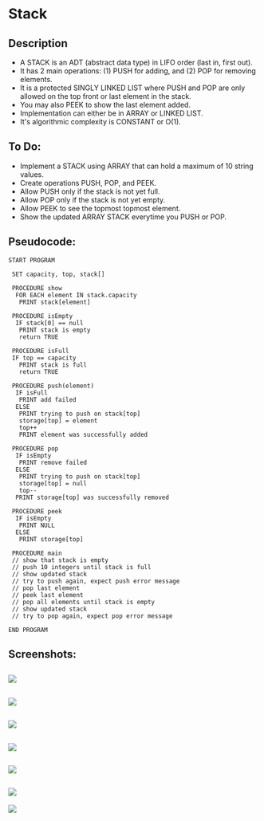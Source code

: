Stack
=======================

## Description

 - A STACK is an ADT (abstract data type) in LIFO order (last in, first out).
 - It has 2 main operations: (1) PUSH for adding, and (2) POP for removing elements.
 - It is a protected SINGLY LINKED LIST where PUSH and POP are only allowed on the top front or last element in the stack.
 - You may also PEEK to show the last element added.
 - Implementation can either be in ARRAY or LINKED LIST.
 - It's algorithmic complexity is CONSTANT or O(1).

## To Do:

 - Implement a STACK using ARRAY that can hold a maximum of 10 string values.
 - Create operations PUSH, POP, and PEEK.
 - Allow PUSH only if the stack is not yet full.
 - Allow POP only if the stack is not yet empty.
 - Allow PEEK to see the topmost topmost element.
 - Show the updated ARRAY STACK everytime you PUSH or POP.

## Pseudocode:

    START PROGRAM
    
     SET capacity, top, stack[]
    
     PROCEDURE show
      FOR EACH element IN stack.capacity
       PRINT stack[element]
    
     PROCEDURE isEmpty
      IF stack[0] == null
       PRINT stack is empty
       return TRUE
    
     PROCEDURE isFull
     IF top == capacity
       PRINT stack is full
       return TRUE
    
     PROCEDURE push(element)
      IF isFull
       PRINT add failed
      ELSE
       PRINT trying to push on stack[top]
       storage[top] = element
       top++
       PRINT element was successfully added
    
     PROCEDURE pop
      IF isEmpty
       PRINT remove failed
      ELSE
       PRINT trying to push on stack[top]
       storage[top] = null
       top--
      PRINT storage[top] was successfully removed
      
     PROCEDURE peek
      IF isEmpty
       PRINT NULL
      ELSE 
       PRINT storage[top]
    
     PROCEDURE main
     // show that stack is empty
     // push 10 integers until stack is full
     // show updated stack
     // try to push again, expect push error message
     // pop last element
     // peek last element
     // pop all elements until stack is empty
     // show updated stack
     // try to pop again, expect pop error message
    
    END PROGRAM 
    
## Screenshots:
![](https://github.com/lvcc-dsa/Students/blob/master/BSIS/Bernardino-Eldrin/array-queue/img/1.PNG)
----------
![](https://github.com/lvcc-dsa/Students/blob/master/BSIS/Bernardino-Eldrin/array-queue/img/2.PNG)
----------
![](https://github.com/lvcc-dsa/Students/blob/master/BSIS/Bernardino-Eldrin/array-queue/img/3.PNG)
----------
![](https://github.com/lvcc-dsa/Students/blob/master/BSIS/Bernardino-Eldrin/array-queue/img/4.PNG)
----------
![](https://github.com/lvcc-dsa/Students/blob/master/BSIS/Bernardino-Eldrin/array-queue/img/5.PNG)
----------
![](https://github.com/lvcc-dsa/Students/blob/master/BSIS/Bernardino-Eldrin/array-queue/img/6.PNG)
----------
![](https://github.com/lvcc-dsa/Students/blob/master/BSIS/Bernardino-Eldrin/array-queue/img/7.PNG)
